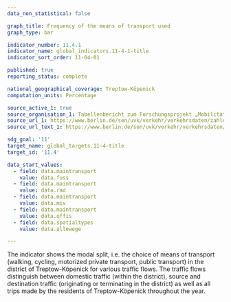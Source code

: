 ```yaml
---
data_non_statistical: false

graph_title: Frequency of the means of transport used
graph_type: bar

indicator_number: 11.4.1
indicator_name: global_indicators.11-4-1-title
indicator_sort_order: 11-04-01

published: true
reporting_status: complete

national_geographical_coverage: Treptow-Köpenick
computation_units: Percentage

source_active_1: true
source_organisation_1: Tabellenbericht zum Forschungsprojekt „Mobilität in Städten – SrV 2018“ in Berlin (Treptow-Köpenick)
source_url_1: https://www.berlin.de/sen/uvk/verkehr/verkehrsdaten/zahlen-und-fakten/mobilitaet-in-staedten-srv-2018/
source_url_text_1: https://www.berlin.de/sen/uvk/verkehr/verkehrsdaten/zahlen-und-fakten/mobilitaet-in-staedten-srv-2018/

sdg_goal: '11'
target_name: global_targets.11-4-title
target_id: '11.4'

data_start_values:
  - field: data.maintransport
    value: data.fuss
  - field: data.maintransport
    value: data.rad
  - field: data.maintransport
    value: data.miv
  - field: data.maintransport
    value: data.offis
  - field: data.spatialtypes
    value: data.allewege

---
```


The indicator shows the modal split, i.e. the choice of means of transport (walking, cycling, motorized private transport, public transport) in the district of Treptow-Köpenick for various traffic flows. 
The traffic flows distinguish between domestic traffic (within the district), source and destination traffic (originating or terminating in the district) as well as all trips made by the residents of Treptow-Köpenick throughout the year.
